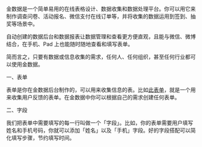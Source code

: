 金数据是一个简单易用的在线表格设计、数据收集和数据处理平台。你可以用它来制作调查问卷、活动报名、微信支付在线订单等，并将收集的数据运用到签到、抽奖等场景中。





自动创建的数据后台和数据报表让数据管理和查看更方便直观，且能与微信、微博结合，在手机、Pad 上也能随时随地查看和填写表单。





简而言之，只要有数据或信息收集的需求，任何人、任何组织，甚至任何行业都可以使用金数据。





一、表单





表单是你在金数据后台制作的，可以用来收集信息的表。比如[此表单](https://jinshuju.net/f/Pp3yDy)，就是一个用来收集用户反馈的表单。在金数据中你可以根据自己的需求创建任何表单。





二、字段





我们把表单中需要填写的每一行叫做一个「字段」。比如，你的表单需要用户填写姓名和手机号码，你就可以添加「姓名」以及「手机」字段。好的字段搭配可以简化填写步骤，节约填写时间。















